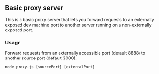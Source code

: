 ## Basic proxy server

This is a basic proxy server that lets you forward requests to an externally exposed dev machine port to another server running on a non-externally exposed port.

### Usage

Forward requests from an externally accessible port (default 8888) to another source port (default 3000).

```
node proxy.js [sourcePort] [externalPort]
```
